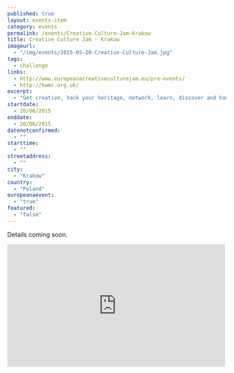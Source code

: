 ```yaml
---
published: true
layout: events-item
category: events
permalink: /events/Creative-Culture-Jam-Krakow
title: Creative Culture Jam - Krakow
imageurl: 
  - "/img/events/2015-05-20-Creative-Culture-Jam.jpg"
tags: 
  - challenge
links:
  - http://www.europeanacreativeculturejam.eu/pre-events/
  - http://kwmc.org.uk/
excerpt:
  - "Get creative, hack your heritage, network, learn, discover and have a good time! Details coming soon."
startdate:
  - 20/06/2015
enddate:
  - 20/06/2015
datenotconfirmed:
  - ""
starttime:
  - ""
streetaddress:
  - ""
city:
  - "Krakow"
country:
  - "Poland"
europeanaevent:
  - "true"
featured:
  - "false"
---
```

Details coming soon.

<iframe src="https://player.vimeo.com/video/127019323" width="500" height="281" frameborder="0" webkitallowfullscreen mozallowfullscreen allowfullscreen></iframe>